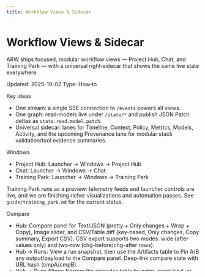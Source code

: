 ```yaml
---
title: Workflow Views & Sidecar
---
```


# Workflow Views & Sidecar

ARW ships focused, modular workflow views — Project Hub, Chat, and Training Park — with a universal right‑sidecar that shows the same live state everywhere.

Updated: 2025-10-02
Type: How‑to

Key ideas
- One stream: a single SSE connection to `/events` powers all views.
- One graph: read‑models live under `/state/*` and publish JSON Patch deltas as `state.read.model.patch`.
- Universal sidecar: lanes for Timeline, Context, Policy, Metrics, Models, Activity, and the upcoming Provenance lane for modular stack validation/tool evidence summaries.

Windows
- Project Hub: Launcher → Windows → Project Hub
- Chat: Launcher → Windows → Chat
- Training Park: Launcher → Windows → Training Park

Training Park runs as a preview: telemetry feeds and launcher controls are live, and we are finishing richer visualizations and automation passes. See `guide/training_park.md` for the current status.

Compare
- Hub: Compare panel for Text/JSON (pretty + Only changes + Wrap + Copy), Image slider, and CSV/Table diff (key-based, Only changes, Copy summary, Export CSV). CSV export supports two modes: wide (after values only) and two-row (chg-before/chg-after rows).
- Hub → Runs: View a run snapshot, then use the Artifacts table to Pin A/B any output/payload to the Compare panel. Deep-link compare state with URL hash (cmpA/cmpB).
- Hub → Runs filters: Narrow the episodes table by actor, event kind, or free-text search across ids, projects, actors, and kinds. Use the Details toggle (keyboard accessible) to inspect start/end times, participants, and first/last events without leaving the table.
- Hub → Runs actions: View and Pin buttons expose descriptive ARIA labels so screen reader users hear the run or artifact context when navigating the table.
- Chat: Pin any message to A/B and run the same Text/JSON diff below; after image capture, consistent toolbar (Annotate, Copy MD, Save to project).
- Activity lane listens for `screenshots.captured`; thumbnails expose annotate/blur, copy Markdown, save-to-project, and open actions for recent captures.
- Provenance lane (rolling out with the modular cognitive stack) displays validation status badges, evidence links, and tool traces with screen-reader-friendly summaries and keyboard shortcuts mirroring the other lanes.
- Subscribe to `modular.agent.accepted` / `modular.tool.accepted` events when wiring the provenance lane so accepted responses and tool runs appear without scraping generic action logs.

SSE & Read‑models
- Subscribe with `GET /events?replay=25&prefix=state.` (or use the launcher Events window).
- Read‑models publish small JSON Patch deltas. Apply them locally to maintain a snapshot.
- Route stats stream as `state.read.model.patch` (id: `route_stats`) and are also available at `GET /state/route_stats`.
- Logic Units and Orchestrator Jobs also publish `state.read.model.patch` with ids `logic_units` and `orchestrator_jobs` (snapshots are available at `GET /logic-units` and `GET /state/orchestrator/jobs`).
- Memory recent snapshot publishes `state.read.model.patch` with id `memory_recent` (snapshot available at `GET /state/memory/recent`).
  - Snapshots include both `generated` and `generated_ms`—use the numeric timestamp for relative freshness and show the ISO value (or localised absolute time) alongside it in UI copy.

Policy & Context
- Policy lane reads `GET /state/policy` (active leases). Approvals surface here when enabled.
- Context lane lists top claims from the world model via `GET /state/world/select`.

Acceptance checks
- Sidecar shows the same Timeline/Models activity across Hub, Chat, and Training (single SSE).
- Metrics lane lists top routes with hits and P95, updating live.
- Policy lane shows leases when present; otherwise “No active leases”.
- Compare panel renders a diff for two pasted texts/JSON.

- Events window: prefix presets (state/models/tools/egress/feedback/rpu), include/exclude body filters, Pretty/Wrap/Pause, Replay 50.
- Debug UI is available at `/admin/debug` (set `ARW_DEBUG=1`). The launcher provides both browser and window shortcuts.
- For dot‑case event kinds (e.g., `models.download.progress`) older CamelCase listeners will not work.
